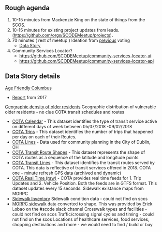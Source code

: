 ## Rough agenda

1. 10-15 minutes from Mackenzie King on the state of things from the SCOS.
1. 10-15 minutes for existing project updates from leads. (https://github.com/orgs/SCODEMeetup/projects).
1. 70 minutes ( rest of meetup ) Ideation from [previous](https://talkcoffeeto.me/d/8tdQMBH93LBr9) voting
   * [Data Story](https://www.smartcolumbusos.com/data-stories/data-paves-the-way-to-help-older-adults-get-around)
1. Community Services Locator?
   * https://github.com/SCODEMeetup/community-services-locator-ui
   * https://github.com/SCODEMeetup/community-services-locator-api

## Data Story details

[Age Friendly Columbus](https://agefriendlycolumbus.org/)
   - [Report](http://agefriendlycolumbus.org/wp-content/uploads/2016/12/Age-Friendly-Columbus-Findings-Report.pdf) from 2017

[Geographic density of older residents](https://ckan.smartcolumbusos.com/dataset/dense-and-vulnerable-senior-populations)
Geographic distribution of vulnerable older residents - no clue
COTA transit schedules and routes
   - [COTA Calendar](https://ckan.smartcolumbusos.com/dataset/cota-calendar) - This dataset identifies the type of transit service active on different days of week between 05/07/2018 -09/02/2018
   - [COTA Trips](https://ckan.smartcolumbusos.com/dataset/cota-trips) - This dataset identifies the number of trips that happened per day on each of their Routes.
   - [COTA Lines](https://ckan.smartcolumbusos.com/dataset/cota-lines) - Data used for community planning in the City of Dublin, OH
   - [COTA Transit Route Shapes](https://ckan.smartcolumbusos.com/dataset/cota-transit-route-shapes) - This dataset represents the shape of COTA routes as a sequence of the latitude and longitude points
   - [COTA Transit Lines](https://ckan.smartcolumbusos.com/dataset/cota-transit-lines) - This dataset identifies the transit routes served by COTA. This data is reflective of transit services offered in 2018.
COTA one – minute refresh GPS data (archived and dynamic)
   - [COTA Real Time (raw)](https://ckan.smartcolumbusos.com/dataset/cota-real-time-feed) - COTA provides real time feeds for 1. Trip Updates and 2. Vehicle Position. Both the feeds are in GTFS format. This dataset updates every 15 seconds.
Sidewalk existance maps from MORPC
   - [Sidewalk Inventory](https://ckan.smartcolumbusos.com/dataset/sidewalk-inventory1)
Sidewalk condition data - could not find on scos
   - [MORPC sidewalk](https://1drv.ms/u/s!ArZcbDzlDSeQigK-n2ObKY-_G5Gx) data converted to shape. This was provided by Erick Lobao on the #scode slack channel
Crosswalk types and facilities - could not find on scos
Traffic/crossing signal cycles and timing - could not find on the scos
Locations of healthcare services, food services, shopping destinations and more - we would need to find / build or buy
